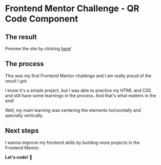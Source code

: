 # Frontend Mentor Challenge - QR Code Component

## The result

Preview the site by clicking [here](https://qrcodecomponent-thullyo.netlify.app/)!

## The process

This was my first Frontend Mentor challenge and I am really proud of the result I got. 

I know it's a simple project, but I was able to practice my HTML and CSS and still have some learnings in the process. And that's what matters in the end!

Well, my main learning was centering the elements horizontally and specially vertically.

## Next steps

I wanna improve my frontend skills by building more projects in the Frontend Mentor.

**Let's code!** 🚀
